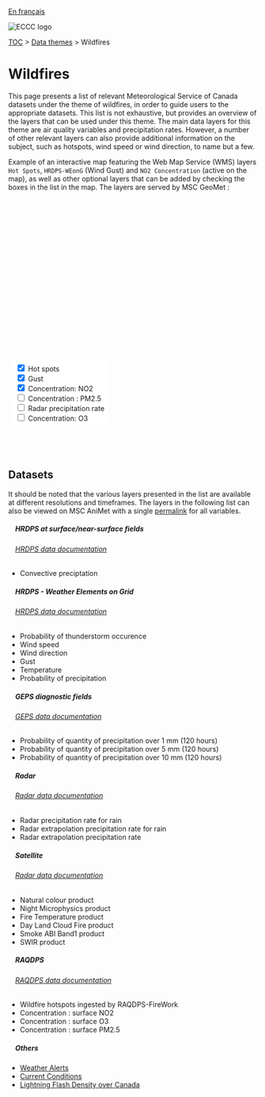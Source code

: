 [En français](wildfires_fr.md)

![ECCC logo](../img_eccc-logo.png)

[TOC](../readme_fr.md) > [Data themes](readme_en.md) > Wildfires

# Wildfires&emsp;<i class="wi wi-fire" style="font-size: 45px; color: #4e64a6;"></i>


This page presents a list of relevant Meteorological Service of Canada datasets under the theme of wildfires, in order to guide users to the appropriate datasets. This list is not exhaustive, but provides an overview of the layers that can be used under this theme. The main data layers for this theme are air quality variables and precipitation rates. However, a number of other relevant layers can also provide additional information on the subject, such as hotspots, wind speed or wind direction, to name but a few.

Example of an interactive map featuring the Web Map Service (WMS) layers `Hot Spots`, `HRDPS-WEonG` (Wind Gust) and `NO2 Concentration` (active on the map), as well as other optional layers that can be added by checking the boxes in the list in the map. The layers are served by MSC GeoMet :

<div id="map" style="height: 500px; position: relative">
  <div id="legend-popup">
    <div id="legend-popup-content">
      <img id="legend-img" src="" />
    </div>
  </div>

  <div id="switch-content" style="position: absolute; z-index: 1; bottom: 40px; left: 8px;">
    <div id="switch-case">
        <label>
          <input type="checkbox" id="layer4" checked>
          <span onmouseover="updateLegend('https://geo.weather.gc.ca/geomet?version=1.3.0&service=WMS&request=GetLegendGraphic&sld_version=1.1.0&layer=FIREWORK.HOTSPOTS&format=image/png')">Hot spots</span>
        </label></br>
        <label>
          <input type="checkbox" id="layer1" checked>
          <span onmouseover="updateLegend('https://geo.wxod-dev.cmc.ec.gc.ca/geomet?version=1.3.0&service=WMS&request=GetLegendGraphic&sld_version=1.1.0&layer=HRDPS-WEonG_2.5km_WindGust&format=image/png&STYLE=GUST_INTERV_MS2KTS')">Gust</span>
        </label></br>
        <label>
          <input type="checkbox" id="layer2" checked>
          <span onmouseover="updateLegend('https://geo.wxod-dev.cmc.ec.gc.ca/geomet?version=1.3.0&service=WMS&request=GetLegendGraphic&sld_version=1.1.0&layer=RAQDPS.SFC_NO2&format=image/png&STYLE=SFC-NO2')">Concentration: NO2</span>
        </label></br>
        <label>
          <input type="checkbox" id="layer5">
          <span onmouseover="updateLegend('https://geo.wxod-dev.cmc.ec.gc.ca/geomet?version=1.3.0&service=WMS&request=GetLegendGraphic&sld_version=1.1.0&layer=RAQDPS.SFC_PM2.5&format=image/png&STYLE=RAQDPS-SFC-PM_UGM3_BCAQHI')">Concentration : PM2.5</span>
        </label></br>
        <label>
          <input type="checkbox" id="layer3">
          <span onmouseover="updateLegend('https://geo.wxod-dev.cmc.ec.gc.ca/geomet?version=1.3.0&service=WMS&request=GetLegendGraphic&sld_version=1.1.0&layer=RADAR_1KM_RRAI&format=image/png&STYLE=Radar-Rain_Dis-14colors_Fr')">Radar precipitation rate</span>
        </label></br>
        <label>
          <input type="checkbox" id="layer6">
          <span onmouseover="updateLegend('https://geo.wxod-dev.cmc.ec.gc.ca/geomet?version=1.3.0&service=WMS&request=GetLegendGraphic&sld_version=1.1.0&layer=RAQDPS.SFC_O3&format=image/png&STYLE=SFC-O3')">Concentration: O3</span>
        </label></br>
    </div>
  </div>
</div>
</br>

## Datasets

It should be noted that the various layers presented in the list are available at different resolutions and timeframes.
The layers in the following list can also be viewed on MSC AniMet with a single [permalink](https://eccc-msc.github.io/msc-animet/?layers=ALERTS;0.75;0;1;0,CURRENT_CONDITIONS;0.75;0;1;0,Lightning_2.5km_Density;0.75;1;1;0,FIREWORK.HOTSPOTS;0.75;0;1;0,RAQDPS.SFC_NO2;0.75;0;1;0,RAQDPS.SFC_O3;0.75;0;1;0,RAQDPS.SFC_PM2.5;0.75;0;1;0,RADAR_1KM_RRAI;0.75;0;1;0,Radar_1km_RainPrecipRate-Extrapolation;0.75;0;1;0,Radar_1km_dBZ-Extrapolation;0.75;0;1;0,HRDPS-WEonG_2.5km_AirTemp;0.75;0;1;0,HRDPS-WEonG_2.5km_Precip-Prob;0.75;0;1;0,HRDPS-WEonG_2.5km_Thunderstorm-Prob;0.75;0;1;0,HRDPS-WEonG_2.5km_WindDir;0.75;0;1;0,HRDPS-WEonG_2.5km_WindGust;0.75;0;1;0,HRDPS-WEonG_2.5km_WindSpeed;0.75;0;1;0,HRDPS.CONTINENTAL_PC;0.75;0;1;0,GEPS.DIAG.120_PRMM.ERGE1;0.75;0;1;0,GEPS.DIAG.120_PRMM.ERGE10;0.75;0;1;0,GEPS.DIAG.120_PRMM.ERGE5;0.75;0;1;0&extent=-23473981,634482,2187623,13334971) for all variables.

##### &emsp;<span class="badge badge-info">HRDPS at surface/near-surface fields</span>
###### &emsp;[HRDPS data documentation](../msc-data/nwp_hrdps/readme_hrdps_en.md)
* Convective preciptation</br>

##### &emsp;<span class="badge badge-info">HRDPS - Weather Elements on Grid</span>
###### &emsp;[HRDPS data documentation](../msc-data/nwp_hrdps/readme_hrdps_en.md)
* Probability of thunderstorm occurence
* Wind speed
* Wind direction
* Gust
* Temperature
* Probability of precipitation</br>

##### &emsp;<span class="badge badge-info">GEPS diagnostic fields</span>
###### &emsp;[GEPS data documentation](../msc-data/nwp_geps/readme_geps_en.md)
* Probability of quantity of precipitation over 1 mm (120 hours)
* Probability of quantity of precipitation over 5 mm (120 hours)
* Probability of quantity of precipitation over 10 mm (120 hours)</br>

##### &emsp;<span class="badge badge-info">Radar</span>
###### &emsp;[Radar data documentation](../msc-data/obs_radar/readme_radar_en.md)
* Radar precipitation rate for rain
* Radar extrapolation precipitation rate for rain
* Radar extrapolation precipitation rate</br>

##### &emsp;<span class="badge badge-info">Satellite</span>
###### &emsp;[Radar data documentation](../msc-data/obs_satellite/readme_satellite_en.md)
* Natural colour product
* Night Microphysics product
* Fire Temperature product
* Day Land Cloud Fire product
* Smoke ABI Band1 product
* SWIR product</br>

##### &emsp;<span class="badge badge-info">RAQDPS</span>
###### &emsp;[RAQDPS data documentation](../msc-data/nwp_raqdps/readme_raqdps_en.md)
* Wildfire hotspots ingested by RAQDPS-FireWork
* Concentration : surface NO2
* Concentration : surface O3
* Concentration : surface PM2.5</br>

##### &emsp;<span class="badge badge-info">Others</span>

* [Weather Alerts](../msc-data/alerts/readme_alerts_en.md)
* [Current Conditions](../msc-data/citypage-weather/readme_citypageweather_en.md)
* [Lightning Flash Density over Canada](../msc-data/lightning/readme_lightning_en.md)


<style>
  #legend-img {
    margin: 0px;
  }
  #legend-popup {
    position: absolute;
    top: 40px;
    right: 8px;
    z-index: 2;
  }
  .legend-switch{
    top: 8px;
    right: .5em;
  }
  .ol-touch .legend-switch {
    top: 80px;
  }
 #switch-content {
  background-color: white;
  border-radius: 6px;
  padding: 7px;
 }
 label {
  font-size: 14px;
  margin-bottom: 0px;
 }
 input[type="checkbox"] {
  width: 14px;
  height: 14px;
 }
</style>

<link rel="stylesheet" href="https://cdn.jsdelivr.net/npm/ol@v7.3.0/ol.css" type="text/css"/>
<link rel="stylesheet" href="../../css/weather-icons-master/css/weather-icons.min.css">
<script src="https://cdn.polyfill.io/v2/polyfill.min.js?features=requestAnimationFrame,Element.prototype.classList,URL"></script>
<script src="https://cdn.jsdelivr.net/npm/ol@v7.3.0/dist/ol.js"></script>
<script src="https://cdnjs.cloudflare.com/ajax/libs/FileSaver.js/1.3.3/FileSaver.min.js"></script>
<script>
    function isIE() {
      return window.navigator.userAgent.match(/(MSIE|Trident)/);
    }
    var head = document.getElementsByTagName('head')[0];
    var js = document.createElement("script");
    js.type = "text/javascript";
    if (isIE())
    {
        js.src = "../../js/wildfires_theme_ie.js";
        document.getElementById("controller").setAttribute("hidden", true);
    }
    else
    {
        js.src = "../../js/wildfires_theme.js";
    }
    head.appendChild(js);
</script>